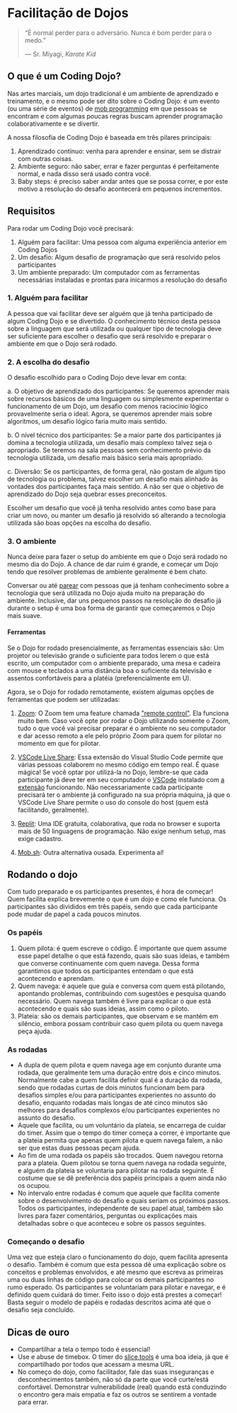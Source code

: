 # Facilitação de Dojos

> “É normal perder para o adversário. Nunca é bom perder para o medo.”
> 
> ― Sr. Miyagi, *Karate Kid*

## O que é um Coding Dojo?

Nas artes marciais, um dojo tradicional é um ambiente de aprendizado e treinamento, e o mesmo pode ser dito sobre o Coding Dojo: é um evento (ou uma série de eventos) de [mob programming](https://www.agilealliance.org/resources/experience-reports/mob-programming-agile2014) em que pessoas se encontram e com algumas poucas regras buscam aprender programação colaborativamente e se divertir.

A nossa filosofia de Coding Dojo é baseada em três pilares principais:

1. Aprendizado contínuo: venha para aprender e ensinar, sem se distrair com outras coisas.
2. Ambiente seguro: não saber, errar e fazer perguntas é perfeitamente normal, e nada disso será usado contra você.
3. Baby steps: é preciso saber andar antes que se possa correr, e por este motivo a resolução do desafio acontecerá em pequenos incrementos.

## Requisitos

Para rodar um Coding Dojo você precisará:

1. Alguém para facilitar: Uma pessoa com alguma experiência anterior em Coding Dojos
2. Um desafio: Algum desafio de programação que será resolvido pelos participantes
3. Um ambiente preparado: Um computador com as ferramentas necessárias instaladas e prontas para inicarmos a resolução do desafio

### 1. Alguém para facilitar

A pessoa que vai facilitar deve ser alguém que já tenha participado de algum Coding Dojo e se divertido. O conhecimento técnico desta pessoa sobre a linguagem que será utilizada ou qualquer tipo de tecnologia deve ser suficiente para escolher o desafio que será resolvido e preparar o ambiente em que o Dojo será rodado.

### 2. A escolha do desafio

O desafio escolhido para o Coding Dojo deve levar em conta:

a. O objetivo de aprendizado dos participantes: Se queremos aprender mais sobre recursos básicos de uma linguagem ou simplesmente experimentar o funcionamento de um Dojo, um desafio com menos raciocínio lógico provavelmente seria o ideal. Agora, se queremos aprender mais sobre algoritmos, um desafio lógico faria muito mais sentido.

b. O nível técnico dos participantes: Se a maior parte dos participantes já domina a tecnologia utilizada, um desafio mais complexo talvez seja o apropriado. Se teremos na sala pessoas sem conhecimento prévio da tecnologia utilizada, um desafio mais básico seria mais apropriado.

c. Diversão: Se os participantes, de forma geral, não gostam de algum tipo de tecnologia ou problema, talvez escolher um desafio mais alinhado às vontades dos participantes faça mais sentido. A não ser que o objetivo de aprendizado do Dojo seja quebrar esses preconceitos.

Escolher um desafio que você já tenha resolvido antes como base para criar um novo, ou manter um desafio já resolvido só alterando a tecnologia utilizada são boas opções na escolha do desafio.

### 3. O ambiente

Nunca deixe para fazer o setup do ambiente em que o Dojo será rodado no mesmo dia do Dojo. A chance de dar ruim é grande, e começar um Dojo tendo que resolver problemas de ambiente geralmente é bem chato.

Conversar ou até [parear](https://martinfowler.com/articles/on-pair-programming.html) com pessoas que já tenham conhecimento sobre a tecnologia que será utilizada no Dojo ajuda muito na preparação do ambiente. Inclusive, dar uns pequenos passos na resolução do desafio já durante o setup é uma boa forma de garantir que começaremos o Dojo mais suave. 

#### Ferramentas

Se o Dojo for rodado presencialmente, as ferramentas essenciais são: Um projetor ou televisão grande o suficiente para todos lerem o que está escrito, um computador com o ambiente preparado, uma mesa e cadeira com mouse e teclados a uma distância boa o suficiente da televisão e assentos confortáveis para a platéia (preferencialmente em U).

Agora, se o Dojo for rodado remotamente, existem algumas opções de ferramentas que podem ser utilizadas:

1. [Zoom](https://zoom.us): O Zoom tem uma feature chamada ["remote control"](https://support.zoom.us/hc/en-us/articles/201362673-Requesting-or-giving-remote-control). Ela funciona muito bem. Caso você opte por rodar o Dojo utilizando somente o Zoom, tudo o que você vai precisar preparar é o ambiente no seu computador e dar acesso remoto a ele pelo próprio Zoom para quem for pilotar no momento em que for pilotar.

2. [VSCode Live Share](https://code.visualstudio.com/learn/collaboration/live-share): Essa extensão do Visual Studio Code permite que várias pessoas colaborem no mesmo código em tempo real. É quase mágica! Se você optar por utilizá-la no Dojo, lembre-se que cada participante já deve ter em seu computador o [VSCode](https://code.visualstudio.com/) instalado com [a extensão](https://marketplace.visualstudio.com/items?itemName=MS-vsliveshare.vsliveshare-pack) funcionando. Não necessariamente cada participante precisará ter o ambiente já configurado na sua própria máquina, já que o VSCode Live Share permite o uso do console do host (quem está facilitando, geralmente).

3. [Replit](https://replit.com/): Uma IDE gratuita, colaborativa, que roda no browser e suporta mais de 50 linguagens de programação. Não exige nenhum setup, mas exige cadastro.

4. [Mob.sh](https://mob.sh/): Outra alternativa ousada. Experimenta aí!

## Rodando o dojo

Com tudo preparado e os participantes presentes, é hora de começar! Quem facilita explica brevemente o que é um dojo e como ele funciona. Os participantes são divididos em três papéis, sendo que cada participante pode mudar de papel a cada poucos minutos.

### Os papéis

1. Quem pilota: é quem escreve o código. É importante que quem assume esse papel detalhe o que está fazendo, quais são suas ideias, e também que converse continuamente com quem navega. Dessa forma garantimos que todos os participantes entendam o que está acontecendo e aprendam.
2. Quem navega: é aquele que guia e conversa com quem está pilotando, apontando problemas, contribuindo com sugestões e pesquisa quando necessário. Quem navega também é livre para explicar o que está acontecendo e quais são suas ideias, assim como o piloto.
3. Plateia: são os demais participantes, que observam e se mantém em silêncio, embora possam contribuir caso quem pilota ou quem navega peça ajuda.

### As rodadas

- A dupla de quem pilota e quem navega age em conjunto durante uma rodada, que geralmente tem uma duração entre dois e cinco minutos. Normalmente cabe a quem facilita definir qual é a duração da rodada, sendo que rodadas curtas de dois minutos funcionam bem para desafios simples e/ou para participantes experientes no assunto do desafio, enquanto rodadas mais longas de até cinco minutos são melhores para desafios complexos e/ou participantes experientes no assunto do desafio.
- Aquele que facilita, ou um voluntário da plateia, se encarrega de cuidar do timer. Assim que o tempo do timer começa a correr, é importante que a plateia permita que apenas quem pilota e quem navega falem, a não ser que estas duas pessoas peçam ajuda.
- Ao fim de uma rodada os papéis são trocados. Quem navegou retorna para a plateia. Quem pilotou se torna quem navega na rodada seguinte, e alguém da plateia se voluntaria para pilotar na rodada seguinte. É costume que se dê preferência dos papéis principais a quem ainda não os ocupou.
- No intervalo entre rodadas é comum que aquele que facilita comente sobre o desenvolvimento do desafio e quais seriam os próximos passos. Todos os participantes, independente de seu papel atual, também são livres para fazer comentários, perguntas ou explicações mais detalhadas sobre o que aconteceu e sobre os passos seguintes.

### Começando o desafio

Uma vez que esteja claro o funcionamento do dojo, quem facilita apresenta o desafio. Também é comum que esta pessoa dê uma explicação sobre os conceitos e problemas envolvidos, e até mesmo que escreva as primeiras uma ou duas linhas de código para colocar os demais participantes no rumo esperado. Os participantes se voluntariam para pilotar e navegar, e é definido quem cuidará do timer. Feito isso o dojo está prestes a começar! Basta seguir o modelo de papéis e rodadas descritos acima até que o desafio seja concluído.

## Dicas de ouro

- Compartilhar a tela o tempo todo é essencial!
- Use e abuse de timebox. O timer do [slice.tools](https://slice.tools) é uma boa ideia, já que é compartilhado por todos que acessam a mesma URL.
- No começo do dojo, como facilitador, fale das suas inseguranças e desconhecimentos também, não só da parte que você curte/está confortável. Demonstrar vulnerabilidade (real) quando está conduzindo o encontro gera mais empatia e faz os outros se sentirem a vontade para errar.
